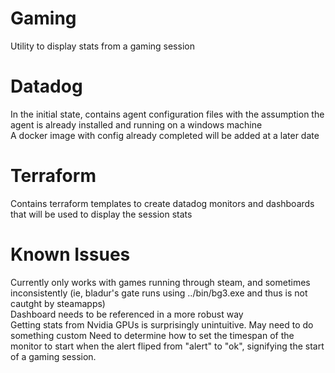 # Gaming
Utility to display stats from a gaming session


# Datadog
In the initial state, contains agent configuration files with the assumption the agent is already installed and running on a windows machine  
A docker image with config already completed will be added at a later date

# Terraform 
Contains terraform templates to create datadog monitors and dashboards that will be used to display the session stats

# Known Issues
Currently only works with games running through steam, and sometimes inconsistently (ie, bladur's gate runs using ../bin/bg3.exe and thus is not cautght by steamapps)  
Dashboard needs to be referenced in a more robust way  
Getting stats from Nvidia GPUs is surprisingly unintuitive. May need to do something custom
Need to determine how to set the timespan of the monitor to start when the alert fliped from "alert" to "ok", signifying the start of a gaming session.  